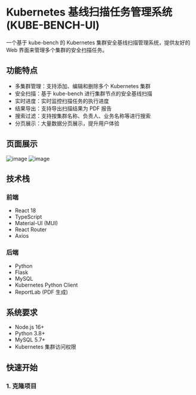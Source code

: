 # Kubernetes 基线扫描任务管理系统 (KUBE-BENCH-UI)

一个基于 kube-bench 的 Kubernetes 集群安全基线扫描管理系统，提供友好的 Web 界面来管理多个集群的安全扫描任务。

## 功能特点

- 多集群管理：支持添加、编辑和删除多个 Kubernetes 集群
- 安全扫描：基于 kube-bench 进行集群节点的安全基线扫描
- 实时进度：实时监控扫描任务的执行进度
- 结果导出：支持导出扫描结果为 PDF 报告
- 搜索过滤：支持按集群名称、负责人、业务名称等进行搜索
- 分页展示：大量数据分页展示，提升用户体验

## 页面展示
![image](https://github.com/user-attachments/assets/f386354c-16b2-4900-bb13-a45ea5bc7379)
![image](https://github.com/user-attachments/assets/0adecbc9-da64-40d7-8daa-01e0f73ca01b)


## 技术栈

### 前端
- React 18
- TypeScript
- Material-UI (MUI)
- React Router
- Axios

### 后端
- Python
- Flask
- MySQL
- Kubernetes Python Client
- ReportLab (PDF 生成)

## 系统要求

- Node.js 16+
- Python 3.8+
- MySQL 5.7+
- Kubernetes 集群访问权限

## 快速开始

### 1. 克隆项目 
